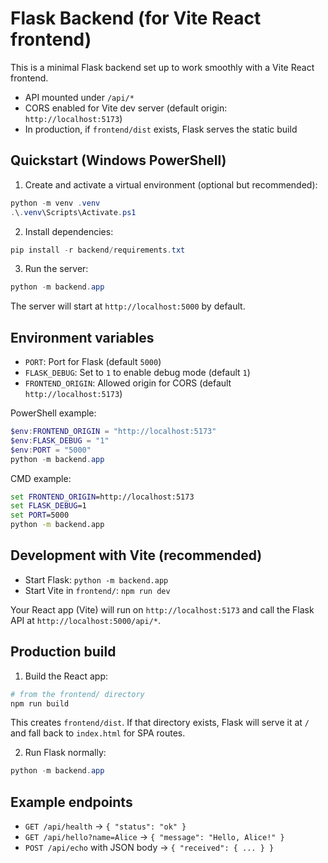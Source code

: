 # Flask Backend (for Vite React frontend)

This is a minimal Flask backend set up to work smoothly with a Vite React frontend.

- API mounted under `/api/*`
- CORS enabled for Vite dev server (default origin: `http://localhost:5173`)
- In production, if `frontend/dist` exists, Flask serves the static build

## Quickstart (Windows PowerShell)

1. Create and activate a virtual environment (optional but recommended):

```powershell
python -m venv .venv
.\.venv\Scripts\Activate.ps1
```

2. Install dependencies:

```powershell
pip install -r backend/requirements.txt
```

3. Run the server:

```powershell
python -m backend.app
```

The server will start at `http://localhost:5000` by default.

## Environment variables

- `PORT`: Port for Flask (default `5000`)
- `FLASK_DEBUG`: Set to `1` to enable debug mode (default `1`)
- `FRONTEND_ORIGIN`: Allowed origin for CORS (default `http://localhost:5173`)

PowerShell example:

```powershell
$env:FRONTEND_ORIGIN = "http://localhost:5173"
$env:FLASK_DEBUG = "1"
$env:PORT = "5000"
python -m backend.app
```

CMD example:

```cmd
set FRONTEND_ORIGIN=http://localhost:5173
set FLASK_DEBUG=1
set PORT=5000
python -m backend.app
```

## Development with Vite (recommended)

- Start Flask: `python -m backend.app`
- Start Vite in `frontend/`: `npm run dev`

Your React app (Vite) will run on `http://localhost:5173` and call the Flask API at `http://localhost:5000/api/*`.

## Production build

1. Build the React app:

```bash
# from the frontend/ directory
npm run build
```

This creates `frontend/dist`. If that directory exists, Flask will serve it at `/` and fall back to `index.html` for SPA routes.

2. Run Flask normally:

```powershell
python -m backend.app
```

## Example endpoints

- `GET /api/health` -> `{ "status": "ok" }`
- `GET /api/hello?name=Alice` -> `{ "message": "Hello, Alice!" }`
- `POST /api/echo` with JSON body -> `{ "received": { ... } }`
